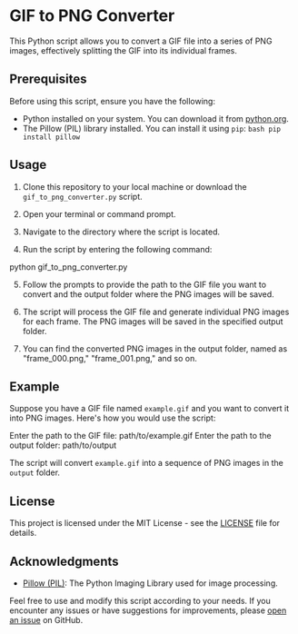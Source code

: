 # GIF to PNG Converter

This Python script allows you to convert a GIF file into a series of PNG images, effectively splitting the GIF into its individual frames.

## Prerequisites

Before using this script, ensure you have the following:

- Python installed on your system. You can download it from [python.org](https://www.python.org/downloads/).
- The Pillow (PIL) library installed. You can install it using `pip`:
        ```bash
        pip install pillow
        ```


## Usage

1. Clone this repository to your local machine or download the `gif_to_png_converter.py` script.

2. Open your terminal or command prompt.

3. Navigate to the directory where the script is located.

4. Run the script by entering the following command:


python gif_to_png_converter.py


5. Follow the prompts to provide the path to the GIF file you want to convert and the output folder where the PNG images will be saved.

6. The script will process the GIF file and generate individual PNG images for each frame. The PNG images will be saved in the specified output folder.

7. You can find the converted PNG images in the output folder, named as "frame_000.png," "frame_001.png," and so on.

## Example

Suppose you have a GIF file named `example.gif` and you want to convert it into PNG images. Here's how you would use the script:

Enter the path to the GIF file: path/to/example.gif
Enter the path to the output folder: path/to/output


The script will convert `example.gif` into a sequence of PNG images in the `output` folder.

## License

This project is licensed under the MIT License - see the [LICENSE](LICENSE) file for details.

## Acknowledgments

- [Pillow (PIL)](https://pillow.readthedocs.io/en/stable/): The Python Imaging Library used for image processing.

Feel free to use and modify this script according to your needs. If you encounter any issues or have suggestions for improvements, please [open an issue](https://github.com/yourusername/gif-to-png-converter/issues) on GitHub.
